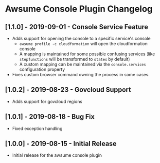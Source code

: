 # Awsume Console Plugin Changelog

## [1.1.0] - 2019-09-01 - Console Service Feature

- Adds support for opening the console to a specific service's console
  - `awsume profile -c cloudformation` will open the cloudformation console
  - A mapping is maintained for some possible confusing services (like `stepfunctions` will be transformed to `states` by default)
  - A custom mapping can be maintained via the `console.services` configuration property
- Fixes custom browser command owning the process in some cases

## [1.0.2] - 2019-08-23 - Govcloud Support

- Adds support for govcloud regions

## [1.0.1] - 2019-08-18 - Bug Fix

- Fixed exception handling

## [1.0.0] - 2019-08-15 - Initial Release

- Initial release for the awsume console plugin
